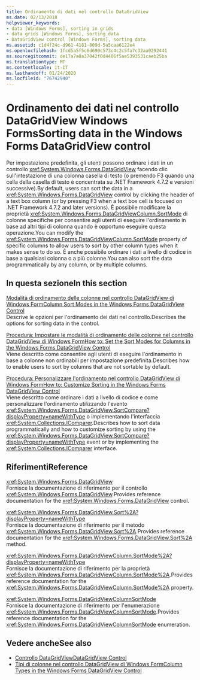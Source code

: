 ```yaml
---
title: Ordinamento di dati nel controllo DataGridView
ms.date: 02/13/2018
helpviewer_keywords:
- data [Windows Forms], sorting in grids
- data grids [Windows Forms], sorting data
- DataGridView control [Windows Forms], sorting data
ms.assetid: c1d4f24c-d961-4181-809d-5a5caa6122e4
ms.openlocfilehash: 1fcd5a5f5c6d690c573c4c2c5fa7c32aa0292441
ms.sourcegitcommit: de17a7a0a37042f0d4406f5ae5393531caeb25ba
ms.translationtype: MT
ms.contentlocale: it-IT
ms.lasthandoff: 01/24/2020
ms.locfileid: "76742940"
---
```

# <a name="sorting-data-in-the-windows-forms-datagridview-control"></a><span data-ttu-id="1e3e7-102">Ordinamento dei dati nel controllo DataGridView Windows Forms</span><span class="sxs-lookup"><span data-stu-id="1e3e7-102">Sorting data in the Windows Forms DataGridView control</span></span>

<span data-ttu-id="1e3e7-103">Per impostazione predefinita, gli utenti possono ordinare i dati in un controllo <xref:System.Windows.Forms.DataGridView> facendo clic sull'intestazione di una colonna casella di testo (o premendo F3 quando una cella della casella di testo è concentrata su .NET Framework 4.7.2 e versioni successive).</span><span class="sxs-lookup"><span data-stu-id="1e3e7-103">By default, users can sort the data in a <xref:System.Windows.Forms.DataGridView> control by clicking the header of a text box column (or by pressing F3 when a text box cell is focused on .NET Framework 4.7.2 and later versions).</span></span> <span data-ttu-id="1e3e7-104">È possibile modificare la proprietà <xref:System.Windows.Forms.DataGridViewColumn.SortMode> di colonne specifiche per consentire agli utenti di eseguire l'ordinamento in base ad altri tipi di colonna quando è opportuno eseguire questa operazione.</span><span class="sxs-lookup"><span data-stu-id="1e3e7-104">You can modify the <xref:System.Windows.Forms.DataGridViewColumn.SortMode> property of specific columns to allow users to sort by other column types when it makes sense to do so.</span></span> <span data-ttu-id="1e3e7-105">È anche possibile ordinare i dati a livello di codice in base a qualsiasi colonna o a più colonne.</span><span class="sxs-lookup"><span data-stu-id="1e3e7-105">You can also sort the data programmatically by any column, or by multiple columns.</span></span>

## <a name="in-this-section"></a><span data-ttu-id="1e3e7-106">In questa sezione</span><span class="sxs-lookup"><span data-stu-id="1e3e7-106">In this section</span></span>

[<span data-ttu-id="1e3e7-107">Modalità di ordinamento delle colonne nel controllo DataGridView di Windows Form</span><span class="sxs-lookup"><span data-stu-id="1e3e7-107">Column Sort Modes in the Windows Forms DataGridView Control</span></span>](column-sort-modes-in-the-windows-forms-datagridview-control.md)  
<span data-ttu-id="1e3e7-108">Descrive le opzioni per l'ordinamento dei dati nel controllo.</span><span class="sxs-lookup"><span data-stu-id="1e3e7-108">Describes the options for sorting data in the control.</span></span>

[<span data-ttu-id="1e3e7-109">Procedura: Impostare le modalità di ordinamento delle colonne nel controllo DataGridView di Windows Form</span><span class="sxs-lookup"><span data-stu-id="1e3e7-109">How to: Set the Sort Modes for Columns in the Windows Forms DataGridView Control</span></span>](set-the-sort-modes-for-columns-wf-datagridview-control.md)  
<span data-ttu-id="1e3e7-110">Viene descritto come consentire agli utenti di eseguire l'ordinamento in base a colonne non ordinabili per impostazione predefinita.</span><span class="sxs-lookup"><span data-stu-id="1e3e7-110">Describes how to enable users to sort by columns that are not sortable by default.</span></span>

[<span data-ttu-id="1e3e7-111">Procedura: Personalizzare l'ordinamento nel controllo DataGridView di Windows Form</span><span class="sxs-lookup"><span data-stu-id="1e3e7-111">How to: Customize Sorting in the Windows Forms DataGridView Control</span></span>](how-to-customize-sorting-in-the-windows-forms-datagridview-control.md)  
<span data-ttu-id="1e3e7-112">Viene descritto come ordinare i dati a livello di codice e come personalizzare l'ordinamento utilizzando l'evento <xref:System.Windows.Forms.DataGridView.SortCompare?displayProperty=nameWithType> o implementando l'interfaccia <xref:System.Collections.IComparer>.</span><span class="sxs-lookup"><span data-stu-id="1e3e7-112">Describes how to sort data programmatically and how to customize sorting by using the <xref:System.Windows.Forms.DataGridView.SortCompare?displayProperty=nameWithType> event or by implementing the <xref:System.Collections.IComparer> interface.</span></span>

## <a name="reference"></a><span data-ttu-id="1e3e7-113">Riferimenti</span><span class="sxs-lookup"><span data-stu-id="1e3e7-113">Reference</span></span>

<xref:System.Windows.Forms.DataGridView>  
<span data-ttu-id="1e3e7-114">Fornisce la documentazione di riferimento per il controllo <xref:System.Windows.Forms.DataGridView>.</span><span class="sxs-lookup"><span data-stu-id="1e3e7-114">Provides reference documentation for the <xref:System.Windows.Forms.DataGridView> control.</span></span>  

<xref:System.Windows.Forms.DataGridView.Sort%2A?displayProperty=nameWithType>  
<span data-ttu-id="1e3e7-115">Fornisce la documentazione di riferimento per il metodo <xref:System.Windows.Forms.DataGridView.Sort%2A>.</span><span class="sxs-lookup"><span data-stu-id="1e3e7-115">Provides reference documentation for the <xref:System.Windows.Forms.DataGridView.Sort%2A> method.</span></span>

<xref:System.Windows.Forms.DataGridViewColumn.SortMode%2A?displayProperty=nameWithType>  
<span data-ttu-id="1e3e7-116">Fornisce la documentazione di riferimento per la proprietà <xref:System.Windows.Forms.DataGridViewColumn.SortMode%2A>.</span><span class="sxs-lookup"><span data-stu-id="1e3e7-116">Provides reference documentation for the <xref:System.Windows.Forms.DataGridViewColumn.SortMode%2A> property.</span></span>

<xref:System.Windows.Forms.DataGridViewColumnSortMode>  
<span data-ttu-id="1e3e7-117">Fornisce la documentazione di riferimento per l'enumerazione <xref:System.Windows.Forms.DataGridViewColumnSortMode>.</span><span class="sxs-lookup"><span data-stu-id="1e3e7-117">Provides reference documentation for the <xref:System.Windows.Forms.DataGridViewColumnSortMode> enumeration.</span></span>

## <a name="see-also"></a><span data-ttu-id="1e3e7-118">Vedere anche</span><span class="sxs-lookup"><span data-stu-id="1e3e7-118">See also</span></span>

- [<span data-ttu-id="1e3e7-119">Controllo DataGridView</span><span class="sxs-lookup"><span data-stu-id="1e3e7-119">DataGridView Control</span></span>](datagridview-control-windows-forms.md)
- [<span data-ttu-id="1e3e7-120">Tipi di colonne nel controllo DataGridView di Windows Form</span><span class="sxs-lookup"><span data-stu-id="1e3e7-120">Column Types in the Windows Forms DataGridView Control</span></span>](column-types-in-the-windows-forms-datagridview-control.md)
